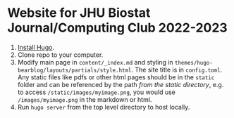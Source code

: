 # Website for JHU Biostat Journal/Computing Club 2022-2023

1. [Install Hugo](https://gohugo.io/installation/).
2. Clone repo to your computer.
3. Modify main page in `content/_index.md` and styling in `themes/hugo-bearblog/layouts/partials/style.html`. The site title is in `config.toml`. Any static files like pdfs or other html pages should be in the `static` folder and can be referenced by the path _from the static directory_, e.g. to access `/static/images/myimage.png`, you would use `/images/myimage.png` in the markdown or html.
4. Run `hugo server` from the top level directory to host locally.